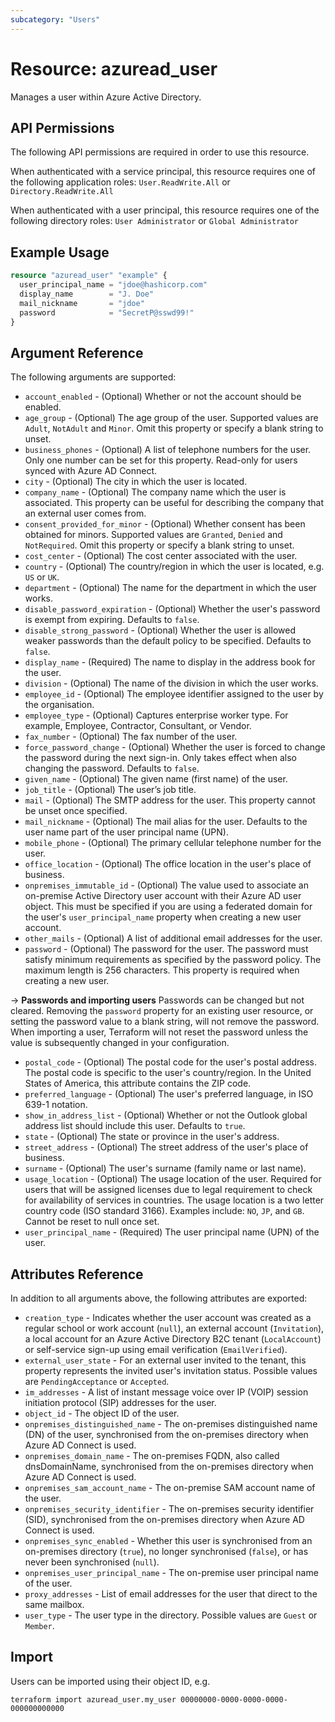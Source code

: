 ```yaml
---
subcategory: "Users"
---
```


# Resource: azuread_user

Manages a user within Azure Active Directory.

## API Permissions

The following API permissions are required in order to use this resource.

When authenticated with a service principal, this resource requires one of the following application roles: `User.ReadWrite.All` or `Directory.ReadWrite.All`

When authenticated with a user principal, this resource requires one of the following directory roles: `User Administrator` or `Global Administrator`

## Example Usage

```terraform
resource "azuread_user" "example" {
  user_principal_name = "jdoe@hashicorp.com"
  display_name        = "J. Doe"
  mail_nickname       = "jdoe"
  password            = "SecretP@sswd99!"
}
```

## Argument Reference

The following arguments are supported:

* `account_enabled` - (Optional) Whether or not the account should be enabled.
* `age_group` - (Optional) The age group of the user. Supported values are `Adult`, `NotAdult` and `Minor`. Omit this property or specify a blank string to unset.
* `business_phones` - (Optional) A list of telephone numbers for the user. Only one number can be set for this property. Read-only for users synced with Azure AD Connect.
* `city` - (Optional) The city in which the user is located.
* `company_name` - (Optional) The company name which the user is associated. This property can be useful for describing the company that an external user comes from.
* `consent_provided_for_minor` - (Optional) Whether consent has been obtained for minors. Supported values are `Granted`, `Denied` and `NotRequired`. Omit this property or specify a blank string to unset.
* `cost_center` - (Optional) The cost center associated with the user.
* `country` - (Optional) The country/region in which the user is located, e.g. `US` or `UK`.
* `department` - (Optional) The name for the department in which the user works.
* `disable_password_expiration` - (Optional) Whether the user's password is exempt from expiring. Defaults to `false`.
* `disable_strong_password` - (Optional) Whether the user is allowed weaker passwords than the default policy to be specified. Defaults to `false`.
* `display_name` - (Required) The name to display in the address book for the user.
* `division` - (Optional) The name of the division in which the user works.
* `employee_id` - (Optional) The employee identifier assigned to the user by the organisation.
* `employee_type` - (Optional) Captures enterprise worker type. For example, Employee, Contractor, Consultant, or Vendor.
* `fax_number` - (Optional) The fax number of the user.
* `force_password_change` - (Optional) Whether the user is forced to change the password during the next sign-in. Only takes effect when also changing the password. Defaults to `false`.
* `given_name` - (Optional) The given name (first name) of the user.
* `job_title` - (Optional) The user’s job title.
* `mail` - (Optional) The SMTP address for the user. This property cannot be unset once specified.
* `mail_nickname` - (Optional) The mail alias for the user. Defaults to the user name part of the user principal name (UPN).
* `mobile_phone` - (Optional) The primary cellular telephone number for the user.
* `office_location` - (Optional) The office location in the user's place of business.
* `onpremises_immutable_id` - (Optional) The value used to associate an on-premise Active Directory user account with their Azure AD user object. This must be specified if you are using a federated domain for the user's `user_principal_name` property when creating a new user account.
* `other_mails` - (Optional) A list of additional email addresses for the user.
* `password` - (Optional) The password for the user. The password must satisfy minimum requirements as specified by the password policy. The maximum length is 256 characters. This property is required when creating a new user.

-> **Passwords and importing users** Passwords can be changed but not cleared. Removing the `password` property for an existing user resource, or setting the password value to a blank string, will not remove the password. When importing a user, Terraform will not reset the password unless the value is subsequently changed in your configuration.

* `postal_code` - (Optional) The postal code for the user's postal address. The postal code is specific to the user's country/region. In the United States of America, this attribute contains the ZIP code.
* `preferred_language` - (Optional) The user's preferred language, in ISO 639-1 notation.
* `show_in_address_list` - (Optional) Whether or not the Outlook global address list should include this user. Defaults to `true`.
* `state` - (Optional) The state or province in the user's address.
* `street_address` - (Optional) The street address of the user's place of business.
* `surname` - (Optional) The user's surname (family name or last name).
* `usage_location` - (Optional) The usage location of the user. Required for users that will be assigned licenses due to legal requirement to check for availability of services in countries. The usage location is a two letter country code (ISO standard 3166). Examples include: `NO`, `JP`, and `GB`. Cannot be reset to null once set. 
* `user_principal_name` - (Required) The user principal name (UPN) of the user.

## Attributes Reference

In addition to all arguments above, the following attributes are exported:

* `creation_type` - Indicates whether the user account was created as a regular school or work account (`null`), an external account (`Invitation`), a local account for an Azure Active Directory B2C tenant (`LocalAccount`) or self-service sign-up using email verification (`EmailVerified`).
* `external_user_state` - For an external user invited to the tenant, this property represents the invited user's invitation status. Possible values are `PendingAcceptance` or `Accepted`.
* `im_addresses` - A list of instant message voice over IP (VOIP) session initiation protocol (SIP) addresses for the user.
* `object_id` - The object ID of the user.
* `onpremises_distinguished_name` - The on-premises distinguished name (DN) of the user, synchronised from the on-premises directory when Azure AD Connect is used.
* `onpremises_domain_name` - The on-premises FQDN, also called dnsDomainName, synchronised from the on-premises directory when Azure AD Connect is used.
* `onpremises_sam_account_name` - The on-premise SAM account name of the user.
* `onpremises_security_identifier` - The on-premises security identifier (SID), synchronised from the on-premises directory when Azure AD Connect is used.
* `onpremises_sync_enabled` - Whether this user is synchronised from an on-premises directory (`true`), no longer synchronised (`false`), or has never been synchronised (`null`).
* `onpremises_user_principal_name` - The on-premise user principal name of the user.
* `proxy_addresses` - List of email addresses for the user that direct to the same mailbox.
* `user_type` - The user type in the directory. Possible values are `Guest` or `Member`.

## Import

Users can be imported using their object ID, e.g.

```shell
terraform import azuread_user.my_user 00000000-0000-0000-0000-000000000000
```
